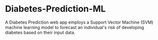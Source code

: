 # Diabetes-Prediction-ML
 A Diabetes Prediction web app employs a Support Vector Machine (SVM) machine learning model to forecast an individual's risk of developing diabetes based on their input data.

